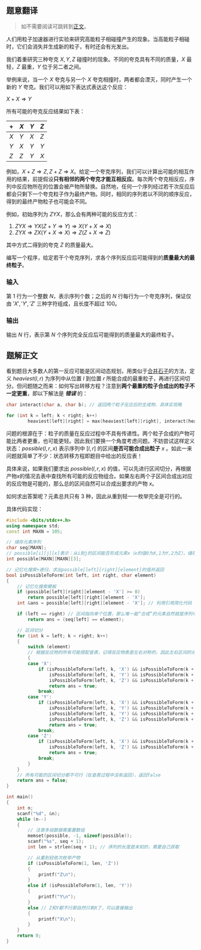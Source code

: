 ## 题意翻译

> 如不需要阅读可跳转到[正文](#题解正文)。

人们用粒子加速器进行实验来研究高能粒子相碰撞产生的现象。当高能粒子相碰时，它们会消失并生成新的粒子，有时还会有光发出。

我们着重研究三种夸克 $X,Y,Z$ 碰撞时的现象。不同的夸克具有不同的质量，$X$ 最轻，$Z$ 最重，$Y$ 位于另二者之间。

举例来说，当一个 $X$ 夸克与另一个 $X$ 夸克相撞时，两者都会湮灭，同时产生一个新的 $Y$ 夸克。我们可以用如下表达式表达这个反应：

$X+X \Rightarrow Y$

所有可能的夸克反应结果如下表：

| +   | $X$ | $Y$ | $Z$ |
| --- | --- | --- | --- |
| $X$ | $Y$ | $X$ | $Z$ |
| $Y$ | $X$ | $Y$ | $Y$ |
| $Z$ | $Z$ | $Y$ | $X$ |

例如，$X+Z \Rightarrow Z, Z+Z \Rightarrow X$。给定一个夸克序列，我们可以计算出可能的相互作用的结果，前提假设**只有相邻的两个夸克才能互相反应**。每次两个夸克相反应，序列中反应物所在的位置会被产物所替换。自然地，任何一个序列经过若干次反应后都会只剩下一个夸克粒子作为最终产物。同时，相同的序列若以不同的顺序反应，得到的最终产物粒子也可能会不同。

例如，初始序列为 $ZYX$，那么会有两种可能的反应方式：

1. $ZYX \Longrightarrow YX(Z+Y \Rightarrow Y) \Longrightarrow X(Y+X \Rightarrow X)$
2. $ZYX \Longrightarrow ZX(Y+X \Rightarrow X) \Longrightarrow Z(Z+X \Rightarrow Z)$

其中方式二得到的夸克 $Z$ 的质量最大。

编写一个程序，给定若干个夸克序列，求各个序列反应后可能得到的**质量最大的最终粒子**。

### 输入

第 1 行为一个整数 $N$，表示序列个数；之后的 $N$ 行每行为一个夸克序列，保证仅由 $'X','Y','Z'$ 三种字符组成，且长度不超过 $100$。

### 输出

输出 $N$ 行，表示第 $N$ 个序列完全反应后可能得到的质量最大的最终粒子。

## 题解正文

看到题目大多数人的第一反应可能是区间动态规划，用类似于[合并石子](https://www.luogu.com.cn/problem/P1775)的方法，定义 $heaviest(l,r)$ 为序列中从位置 $l$ 到位置 $r$ 所能合成的最重粒子，再进行区间切分。但问题随之而来：如何写出转移方程？注意到**两个最重的粒子合成出的粒子不一定更重**，即以下解法是 **_错误_** 的：

```c++
char interact(char a, char b); // 返回两个粒子反应后的生成物，具体实现略

for (int k = left; k < right; k++)
        heaviest[left][right] = max(heaviest[left][right], interact(heaviest[left][k], heaviest[k + 1, right]));
```

问题的根源在于：粒子的质量在反应过程中不具有传递性。两个粒子合成的产物可能比两者更重，也可能更轻。因此我们要换一个角度考虑问题。不妨尝试这样定义状态：$possible(l,r,x)$ 表示序列中 $[l,r]$ 的区间**是否可能合成出粒子** $x$ 。如此一来问题就简单了不少：状态转移方程即题目中给出的反应表！

具体来说，如果我们要求出 $possible(l,r,x)$ 的值，可以先进行区间切分，再根据产物$x$的情况去表中查找所有可能的反应物组合。如果左右两个子区间合成出对应的反应物是可能的，那么总的区间自然可以合成出要求的产物 $x$。

如何求出答案呢？元素总共只有 $3$ 种，因此从重到轻一一枚举完全是可行的。

具体代码实现：

```c++
#include <bits/stdc++.h>
using namespace std;
const int MAXN = 105;

// 储存元素序列
char seq[MAXN];
// possible[i][j][x]表示：从i到j的区间能否形成元素x（x的值0为X,1为Y,2为Z），储存值为-1表示未知，0表示否，1表示是
int possible[MAXN][MAXN][3];

// 记忆化搜索+递归，求出possible[left][right][element]的值并返回
bool isPossibleToForm(int left, int right, char element)
{
    // 记忆化搜索模板
    if (possible[left][right][element - 'X'] >= 0)
        return possible[left][right][element - 'X'];
    int &ans = possible[left][right][element - 'X']; // 利用引用简化代码

    if (left == right) // 区间指向单个位置，那么唯一能“合成”的元素自然就是序列中此位置的元素本身
        return ans = (seq[left] == element);

    // 区间切分
    for (int k = left; k < right; k++)
    {
        switch (element)
        // 根据反应物的所有可能搭配查表，记得反应物表是左右对称的，因此左右区间的对应的反应物交换位置后依然可行
        {
        case 'X':
            if (isPossibleToForm(left, k, 'X') && isPossibleToForm(k + 1, right, 'Y') ||
                isPossibleToForm(left, k, 'Y') && isPossibleToForm(k + 1, right, 'X') ||
                isPossibleToForm(left, k, 'Z') && isPossibleToForm(k + 1, right, 'Z'))
                return ans = true;
            break;
        case 'Y':
            if (isPossibleToForm(left, k, 'X') && isPossibleToForm(k + 1, right, 'X') ||
                isPossibleToForm(left, k, 'Y') && isPossibleToForm(k + 1, right, 'Y') ||
                isPossibleToForm(left, k, 'Y') && isPossibleToForm(k + 1, right, 'Z') ||
                isPossibleToForm(left, k, 'Z') && isPossibleToForm(k + 1, right, 'Y'))
                return ans = true;
            break;
        case 'Z':
            if (isPossibleToForm(left, k, 'X') && isPossibleToForm(k + 1, right, 'Z') ||
                isPossibleToForm(left, k, 'Z') && isPossibleToForm(k + 1, right, 'X'))
                return ans = true;
            break;
        }
    }
    // 所有可能的区间切分都不可行（在查表过程中没有返回），返回false
    return ans = false;
}

int main()
{
    int n;
    scanf("%d", &n);
    while (n--)
    {
        // 注意多组数据需重置数组
        memset(possible, -1, sizeof(possible));
        scanf("%s", seq + 1);
        int len = strlen(seq + 1); // 序列的长度是未知的，需要自己获取

        // 从重到轻依次枚举产物
        if (isPossibleToForm(1, len, 'Z'))
        {
            printf("Z\n");
        }
        else if (isPossibleToForm(1, len, 'Y'))
        {
            printf("Y\n");
        }
        else // Z和Y都不行那自然只剩X了，可以直接输出
        {
            printf("X\n");
        }
    }
    return 0;
}
```
